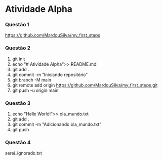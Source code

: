 # Atividade Alpha

### Questão 1

https://github.com/MardouSilva/my_first_steps

### Questão 2

1. git init
2. echo "# Atividade Alpha">> README.md
3. git add .
4. git commit -m "Iniciando repositório"
5. git branch -M main
6. git remote add origin https://github.com/MardouSilva/my_first_steps.git
7. git push -u origin main

### Questão 3

1. echo "Hello World!">> ola_mundo.txt
2. git add .
3. git commit -m "Adicionando ola_mundo.txt"
4. git push

### Questão 4

serei_ignorado.txt

